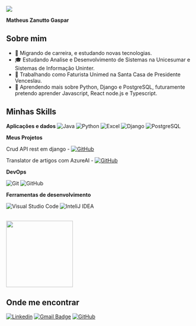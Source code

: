![](https://komarev.com/ghpvc/?username=zanutt&color=006bed)

**Matheus Zanutto Gaspar** 

## Sobre mim

- 🤔 Migrando de carreira, e estudando novas tecnologias.
- 🎓 Estudando Analise e Desenvolvimento de Sistemas na Unicesumar e Sistemas de Informação Uninter.
- 💼 Trabalhando como Faturista Unimed na Santa Casa de Presidente Venceslau.
- 🌱 Aprendendo mais sobre Python, Django e PostgreSQL, futuramente pretendo aprender Javascript, React node.js e Typescript.

## Minhas Skills

**Aplicações e dados**
![Java](https://img.shields.io/badge/Java-ED8B00?style=for-the-badge&logo=openjdk&logoColor=white)
![Python](https://img.shields.io/badge/Python-14354C?style=for-the-badge&logo=python&logoColor=white)
![Excel](https://img.shields.io/badge/Microsoft_Excel-217346?style=for-the-badge&logo=microsoft-excel&logoColor=white)
![Django](https://img.shields.io/badge/Django-092E20?style=for-the-badge&logo=django&logoColor=white)
![PostgreSQL](https://img.shields.io/badge/PostgreSQL-316192?style=for-the-badge&logo=postgresql&logoColor=white)




**Meus Projetos**

Crud API rest em django - [![GitHub](https://img.shields.io/badge/-GitHub-333333?style=flat&logo=github)](https://github.com/zanutt/DjangoApiCrud)

Translator de artigos com AzureAI - [![GitHub](https://img.shields.io/badge/-GitHub-333333?style=flat&logo=github)]((https://github.com/zanutt/AzureAI-DIO))


**DevOps**

![Git](https://img.shields.io/badge/-Git-333333?style=flat&logo=git)
![GitHub](https://img.shields.io/badge/-GitHub-333333?style=flat&logo=github)

**Ferramentas de desenvolvimento**

![Visual Studio Code](https://img.shields.io/badge/-Visual%20Studio%20Code-333333?style=flat&logo=visual-studio-code&logoColor=007ACC)
![InteliJ IDEA](https://img.shields.io/badge/Intellij%20Idea-000?logo=intellij-idea&style=for-the-badge)

<br/>

<a href="https://github.com/zanutt" title="Perfil do Matheus Z">
  <img height="180em" src="https://github-readme-stats.vercel.app/api?username=zanutt&theme=dracula&show_icons=true" />
</a>

## Onde me encontrar

[![Linkedin](https://img.shields.io/badge/-Matheus_Zanutto-blue?style=flat-square&logo=Linkedin&logoColor=white&link=https://www.linkedin.com/in/matheus-zanutto-gaspar/)](https://www.linkedin.com/in/matheus-zanutto-gaspar/)
[![Gmail Badge](https://img.shields.io/badge/-matszanutto@gmail.com-006bed?style=flat-square&logo=Gmail&logoColor=white&link=mailto:matszanutto@gmail.com)](mailto:matszanutto@gmail.com)
[![GitHub](https://img.shields.io/github/followers/zanutt?label=follow&style=social)](https://github.com/zanutt)
